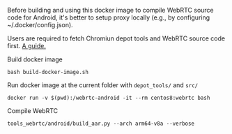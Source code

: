 Before building and using this docker image to compile WebRTC source code for Android, it's better to setup proxy locally (e.g., by configuring ~/.docker/config.json).

Users are required to fetch Chromiun depot tools and WebRTC source code first.
[A guide.](https://webrtc.googlesource.com/src/+/main/docs/native-code/android/)

Build docker image

```
bash build-docker-image.sh
```

Run docker image at the current folder with `depot_tools/` and `src/`

```
docker run -v $(pwd):/webrtc-android -it --rm centos8:webrtc bash
```

Compile WebRTC

```
tools_webrtc/android/build_aar.py --arch arm64-v8a --verbose
```
